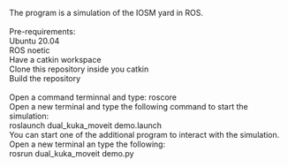 The program is a simulation of the IOSM yard in ROS. <br/>
<br/>
Pre-requirements: <br/>
Ubuntu 20.04 <br/>
ROS noetic <br/>
Have a catkin workspace <br/>
Clone this repository inside you catkin <br/>
Build the repository <br/>
<br/>
Open a command terminnal and type: roscore <br/>
Open a new terminal and type the following command to start the simulation: <br/>
   roslaunch dual_kuka_moveit demo.launch <br/>
You can start one of the additional program to interact with the simulation. Open a new terminal an type the following: <br/>
   rosrun dual_kuka_moveit demo.py
